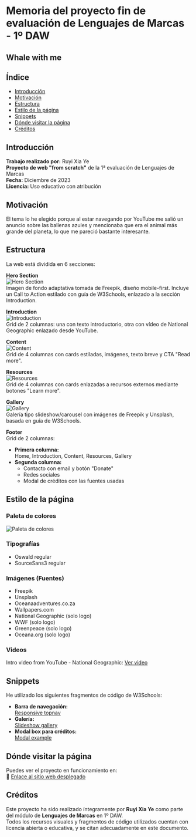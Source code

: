 # Memoria del proyecto fin de evaluación de Lenguajes de Marcas - 1º DAW
## Whale with me

## Índice
- [Introducción](#introducción)
- [Motivación](#motivación)
- [Estructura](#estructura)
- [Estilo de la página](#estilo-de-la-página)
- [Snippets](#snippets)
- [Dónde visitar la página](#dónde-visitar-la-página)
- [Créditos](#créditos)

## Introducción
**Trabajo realizado por:** Ruyi Xia Ye  
**Proyecto de web "from scratch"** de la 1ª evaluación de Lenguajes de Marcas  
**Fecha:** Diciembre de 2023  
**Licencia:** Uso educativo con atribución

## Motivación
El tema lo he elegido porque al estar navegando por YouTube me salió un anuncio sobre las ballenas azules y mencionaba que era el animal más grande del planeta, lo que me pareció bastante interesante.

## Estructura
La web está dividida en 6 secciones:

**Hero Section**  
  ![Hero Section](readme-bm/readmeHero.png)  
  Imagen de fondo adaptativa tomada de Freepik, diseño mobile-first. Incluye un Call to Action estilado con guía de W3Schools, enlazado a la sección Introduction.

**Introduction**  
  ![Introduction](readme-bm/readmeIntro.png)  
  Grid de 2 columnas: una con texto introductorio, otra con vídeo de National Geographic enlazado desde YouTube.

**Content**  
  ![Content](readme-bm/readmeContent.png)  
  Grid de 4 columnas con cards estiladas, imágenes, texto breve y CTA "Read more".

**Resources**  
  ![Resources](readme-bm/readmeResources.png)  
  Grid de 4 columnas con cards enlazadas a recursos externos mediante botones "Learn more".

**Gallery**  
  ![Gallery](readme-bm/readmeGallery.png)  
  Galería tipo slideshow/carousel con imágenes de Freepik y Unsplash, basada en guía de W3Schools.

**Footer**  
  Grid de 2 columnas:
  - **Primera columna:**  
    Home, Introduction, Content, Resources, Gallery
  - **Segunda columna:**  
    - Contacto con email y botón "Donate"  
    - Redes sociales  
    - Modal de créditos con las fuentes usadas

## Estilo de la página

### Paleta de colores
![Paleta de colores](readme-bm/paletacoloresreadme.png)

### Tipografías
- Oswald regular  
- SourceSans3 regular

### Imágenes (Fuentes)
- Freepik  
- Unsplash  
- Oceanaadventures.co.za  
- Wallpapers.com  
- National Geographic (solo logo)  
- WWF (solo logo)  
- Greenpeace (solo logo)  
- Oceana.org (solo logo)

### Videos
Intro video from YouTube - National Geographic: [Ver video](https://youtu.be/bgiPTUy2RqI?si=t_d7_Hjced9KvPqE)

## Snippets
He utilizado los siguientes fragmentos de código de W3Schools:

- **Barra de navegación:**  
  [Responsive topnav](https://www.w3schools.com/howto/howto_js_topnav_responsive.asp)
- **Galería:**  
  [Slideshow gallery](https://www.w3schools.com/howto/howto_js_slideshow.asp)
- **Modal box para créditos:**  
  [Modal example](https://www.w3schools.com/howto/howto_css_modals.asp)

## Dónde visitar la página
Puedes ver el proyecto en funcionamiento en:  
🔗 [Enlace al sitio web desplegado](https://rxy94.github.io/whalewithme/)

## Créditos
Este proyecto ha sido realizado íntegramente por **Ruyi Xia Ye** como parte del módulo de **Lenguajes de Marcas** en 1º DAW.  
Todos los recursos visuales y fragmentos de código utilizados cuentan con licencia abierta o educativa, y se citan adecuadamente en este documento.
